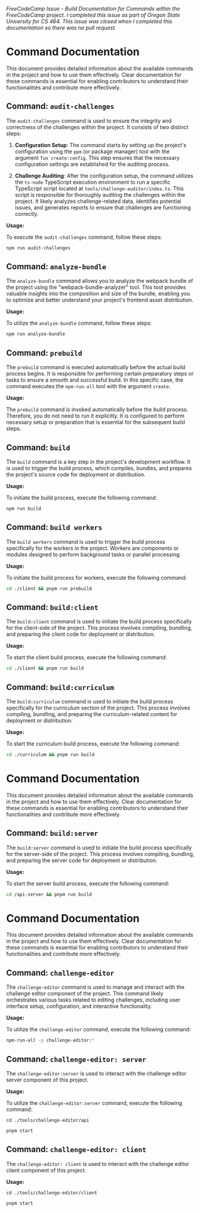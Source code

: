 _FreeCodeCamp Issue - Build Documentation for Commands within the FreeCodeCamp project.  I completed this issue as part of Oregon State
University for CS 464.  This issue was closed when I completed this documentation so there was no pull request._
# Command Documentation

This document provides detailed information about the available commands in the project and how to use them effectively. Clear documentation for these commands is essential for enabling contributors to understand their functionalities and contribute more effectively.

## Command: `audit-challenges`

The `audit-challenges` command is used to ensure the integrity and correctness of the challenges within the project. It consists of two distinct steps:

1. **Configuration Setup**: The command starts by setting up the project's configuration using the `ppm` (or package manager) tool with the argument `Tun create:config`. This step ensures that the necessary configuration settings are established for the auditing process.

2. **Challenge Auditing**: After the configuration setup, the command utilizes the `ts-node` TypeScript execution environment to run a specific TypeScript script located at `tools/challenge-auditor/index.ts`. This script is responsible for thoroughly auditing the challenges within the project. It likely analyzes challenge-related data, identifies potential issues, and generates reports to ensure that challenges are functioning correctly.

**Usage:**

To execute the `audit-challenges` command, follow these steps:

```bash
npm run audit-challenges

```

## Command: `analyze-bundle`

The `analyze-bundle` command allows you to analyze the webpack bundle of the project using the "webpack-bundle-analyzer" tool. This tool provides valuable insights into the composition and size of the bundle, enabling you to optimize and better understand your project's frontend asset distribution.

**Usage:**

To utilize the `analyze-bundle` command, follow these steps:

```bash
npm run analyze-bundle
```

## Command: `prebuild`

The `prebuild` command is executed automatically before the actual build process begins. It is responsible for performing certain preparatory steps or tasks to ensure a smooth and successful build. In this specific case, the command executes the `npm-run-all` tool with the argument `create`.

**Usage:**

The `prebuild` command is invoked automatically before the build process. Therefore, you do not need to run it explicitly. It is configured to perform necessary setup or preparation that is essential for the subsequent build steps.


## Command: `build`

The `build` command is a key step in the project's development workflow. It is used to trigger the build process, which compiles, bundles, and prepares the project's source code for deployment or distribution.

**Usage:**

To initiate the build process, execute the following command:

```bash
npm run build

```

## Command: `build workers`

The `build workers` command is used to trigger the build process specifically for the workers in the project. Workers are components or modules designed to perform background tasks or parallel processing.

**Usage:**

To initiate the build process for workers, execute the following command:

```bash
cd ./client && pnpm run prebuild
```

## Command: `build:client`

The `build:client` command is used to initiate the build process specifically for the client-side of the project. This process involves compiling, bundling, and preparing the client code for deployment or distribution.

**Usage:**

To start the client build process, execute the following command:

```bash
cd ./client && pnpm run build
```

## Command: `build:curriculum`

The `build:curriculum` command is used to initiate the build process specifically for the curriculum section of the project. This process involves compiling, bundling, and preparing the curriculum-related content for deployment or distribution.

**Usage:**

To start the curriculum build process, execute the following command:

```bash
cd ./curriculum && pnpm run build
```
# Command Documentation

This document provides detailed information about the available commands in the project and how to use them effectively. Clear documentation for these commands is essential for enabling contributors to understand their functionalities and contribute more effectively.

## Command: `build:server`

The `build:server` command is used to initiate the build process specifically for the server-side of the project. This process involves compiling, bundling, and preparing the server code for deployment or distribution.

**Usage:**

To start the server build process, execute the following command:

```bash
cd /api-server && pnpm run build
```
# Command Documentation

This document provides detailed information about the available commands in the project and how to use them effectively. Clear documentation for these commands is essential for enabling contributors to understand their functionalities and contribute more effectively.

## Command: `challenge-editor`

The `challenge-editor` command is used to manage and interact with the challenge editor component of the project. This command likely orchestrates various tasks related to editing challenges, including user interface setup, configuration, and interactive functionality.

**Usage:**

To utilize the `challenge-editor` command, execute the following command:

```bash
npm-run-all -p challenge-editor:*

```

## Command: `challenge-editor: server`    

The `challenge-editor:server` is used to interact with the challenge editor server component of this project.  

**Usage:**

To utilize the `challenge-editor:server` command, execute the following command:

`cd ./tools/challenge-editor/api`

```bash
pnpm start
```
## Command: `challenge-editor: client`

The `challenge-editor: client` is used to interact with the challenge editor client component of this project.

**Usage:**

`cd ./tools/challenge-editor/client`

```bash
pnpm start
```

